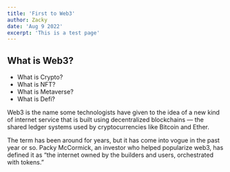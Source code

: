 ```yaml
---
title: 'First to Web3'
author: Zacky
date: 'Aug 9 2022'
excerpt: 'This is a test page'
---
```

## What is Web3?
- What is Crypto?
- What is NFT?
- What is Metaverse?
- What is Defi?

Web3 is the name some technologists have given to the idea of a new kind of internet service that is built using decentralized blockchains — the shared ledger systems used by cryptocurrencies like Bitcoin and Ether.

The term has been around for years, but it has come into vogue in the past year or so. Packy McCormick, an investor who helped popularize web3, has defined it as “the internet owned by the builders and users, orchestrated with tokens.”